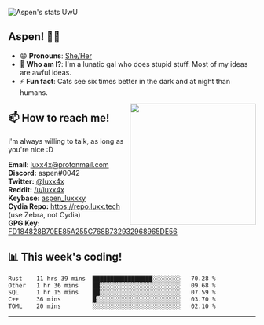 ![Aspen's stats UwU](https://github-readme-stats.vercel.app/api?username=aspenluxxxy&show_icons=true&theme=onedark)

## Aspen! 🏳️‍⚧️

 - 😄 **Pronouns**: [She/Her](https://www.mypronouns.org/she-her)
 - 👩 **Who am I?**: I'm a lunatic gal who does stupid stuff. Most of my ideas are awful ideas.  
 - ⚡ **Fun fact**: <!--START_SECTION:catfact-->Cats see six times better in the dark and at night than humans.<!--END_SECTION:catfact-->
 
<img align="right" src="https://raw.githubusercontent.com/aspenluxxxy/aspenluxxxy/master/crab.jpg" width="256px" height="247px" />  

## 📫 How to reach me!
I'm always willing to talk, as long as you're nice :D

**Email**: luxx4x@protonmail.com  
**Discord:** aspen#0042  
**Twitter:** [@luxx4x](https://twitter.com/luxx4x)  
**Reddit:** [/u/luxx4x](https://reddit.com/user/luxx4x/)  
**Keybase:** [aspen_luxxxy](https://keybase.io/aspen_luxxxy)  
**Cydia Repo:** https://repo.luxx.tech (use Zebra, not Cydia)  
**GPG Key:** [FD184828B70EE85A255C768B732932968965DE56](https://aspenuwu.me/aspen-public.asc)

## 📊 **This week's coding!**
<!--START_SECTION:waka-->
```text
Rust    11 hrs 39 mins  █████████████████░░░░░░░░   70.28 % 
Other   1 hr 36 mins    ██░░░░░░░░░░░░░░░░░░░░░░░   09.68 % 
SQL     1 hr 15 mins    ██░░░░░░░░░░░░░░░░░░░░░░░   07.59 % 
C++     36 mins         █░░░░░░░░░░░░░░░░░░░░░░░░   03.70 % 
TOML    20 mins         ░░░░░░░░░░░░░░░░░░░░░░░░░   02.10 %
```
<!--END_SECTION:waka-->

-------
